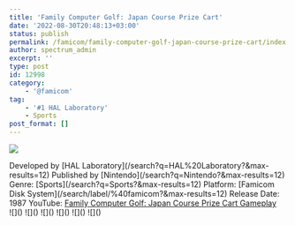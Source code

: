 ```yaml
---
title: 'Family Computer Golf: Japan Course Prize Cart'
date: '2022-08-30T20:48:13+03:00'
status: publish
permalink: /famicom/family-computer-golf-japan-course-prize-cart/index.html
author: spectrum_admin
excerpt: ''
type: post
id: 12998
category:
    - '@famicom'
tag:
    - '#1 HAL Laboratory'
    - Sports
post_format: []
---
```

![](https://wsrv.nl/?url=https://images.launchbox-app.com/95417afc-4d1a-4ca5-aff3-993537bf4f60.png&output=webp&maxage=1d)

<div class="game-info">Developed by [HAL Laboratory](/search?q=HAL%20Laboratory?&max-results=12)  
Published by [Nintendo](/search?q=Nintendo?&max-results=12)  
Genre: [Sports](/search?q=Sports?&max-results=12)  
Platform: [Famicom Disk System](/search/label/%40famicom?&amp;max-results=12)  
Release Date: 1987  
YouTube: <a href="" rel="nofollow noopener" target="_blank">Family Computer Golf: Japan Course Prize Cart Gameplay</a></div><div class="game-media">![]() ![]() ![]() ![]() ![]() ![]()</div>